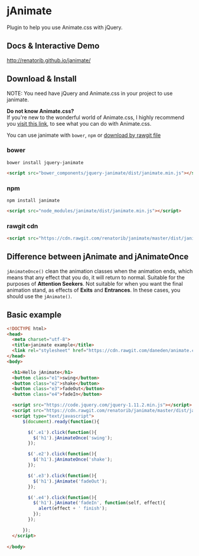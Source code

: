 jAnimate
========
Plugin to help you use Animate.css with jQuery.

## Docs & Interactive Demo
http://renatorib.github.io/janimate/

## Download & Install
NOTE: You need have jQuery and Animate.css in your project to use janimate.

**Do not know Animate.css?**  
If you're new to the wonderful world of Animate.css, I highly recommend you [visit this link](http://daneden.github.io/animate.css/), to see what you can do with Animate.css.

You can use janimate with `bower`, `npm` or [download by rawgit file](https://cdn.rawgit.com/renatorib/janimate/master/dist/janimate.min.js)

### bower
`bower install jquery-janimate`  
```html
<script src="bower_components/jquery-janimate/dist/janimate.min.js"></script>
```
### npm
`npm install janimate`  
```html
<script src="node_modules/janimate/dist/janimate.min.js"></script>
```

### rawgit cdn
```html
<script src="https://cdn.rawgit.com/renatorib/janimate/master/dist/janimate.min.js"></script>
```

## Difference between jAnimate and jAnimateOnce
`jAnimateOnce()` clean the animation classes when the animation ends, which means that any effect that you do, it will return to normal. Suitable for the purposes of **Attention Seekers**. Not suitable for when you want the final animation stand, as effects of **Exits** and **Entrances**. In these cases, you should use the `jAnimate()`.


## Basic example
```html
<!DOCTYPE html>
<head>
  <meta charset="utf-8">
  <title>janimate example</title>
  <link rel="stylesheet" href="https://cdn.rawgit.com/daneden/animate.css/master/animate.css">
</head>
<body>

  <h1>Hello jAnimate</h1>
  <button class="e1">swing</button>
  <button class="e2">shake</button>
  <button class="e3">fadeOut</button>
  <button class="e4">fadeIn</button>

  <script src="https://code.jquery.com/jquery-1.11.2.min.js"></script>
  <script src="https://cdn.rawgit.com/renatorib/janimate/master/dist/janimate.min.js"></script>
  <script type="text/javascript">
      $(document).ready(function(){

        $('.e1').click(function(){
          $('h1').jAnimateOnce('swing');
        });

        $('.e2').click(function(){
          $('h1').jAnimateOnce('shake');
        });

        $('.e3').click(function(){
          $('h1').jAnimate('fadeOut');
        });

        $('.e4').click(function(){
          $('h1').jAnimate('fadeIn', function(self, effect){
            alert(effect + ' finish');
          });
        });

      });
  </script>
  
</body>
```

